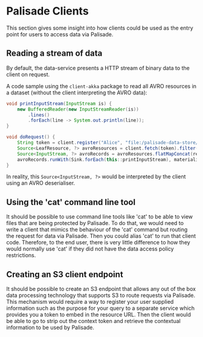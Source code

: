 <!---
Copyright 2018-2021 Crown Copyright

Licensed under the Apache License, Version 2.0 (the "License");
you may not use this file except in compliance with the License.
You may obtain a copy of the License at

  http://www.apache.org/licenses/LICENSE-2.0

Unless required by applicable law or agreed to in writing, software
distributed under the License is distributed on an "AS IS" BASIS,
WITHOUT WARRANTIES OR CONDITIONS OF ANY KIND, either express or implied.
See the License for the specific language governing permissions and
limitations under the License.
--->

# Palisade Clients
This section gives some insight into how clients could be used as the entry point for users to access data via Palisade.

## Reading a stream of data
By default, the data-service presents a HTTP stream of binary data to the client on request.

A code sample using the `client-akka` package to read all AVRO resources in a dataset (without the client interpreting the AVRO data):
```java
void printInputStream(InputStream is) {
    new BufferedReader(new InputStreamReader(is))
        .lines()
        .forEach(line -> System.out.println(line));
}

void doRequest() {
    String token = client.register("Alice", "file:/palisade-data-store/dataset-1/", "").toCompletableFuture().join()
    Source<LeafResource, ?> avroResources = client.fetch(token).filter(resource -> resource.getType().equals("AVRO"));
    Source<InputStream, ?> avroRecords = avroResources.flatMapConcat(resource -> client.read(token, resource));
    avroRecords.runWith(Sink.forEach(this::printInputStream), materializer);
}
```
In reality, this `Source<InputStream, ?>` would be interpreted by the client using an AVRO deserialiser.

## Using the 'cat' command line tool
It should be possible to use command line tools like 'cat' to be able to view files that are being protected by Palisade. 
To do that, we would need to write a client that mimics the behaviour of the 'cat' command but routing the request for data via Palisade. 
Then you could alias 'cat' to run that client code. 
Therefore, to the end user, there is very little difference to how they would normally use 'cat' if they did not have the data access policy restrictions.

## Creating an S3 client endpoint
It should be possible to create an S3 endpoint that allows any out of the box data processing technology that supports S3 to route requests via Palisade. 
This mechanism would require a way to register your user supplied information such as the purpose for your query to a separate service which provides you a token to embed in the resource URL.
Then the client would be able to go to strip out the context token and retrieve the contextual information to be used by Palisade.
